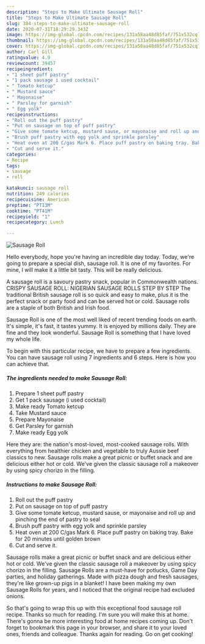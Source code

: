 ```yaml
---
description: "Steps to Make Ultimate Sausage Roll"
title: "Steps to Make Ultimate Sausage Roll"
slug: 384-steps-to-make-ultimate-sausage-roll
date: 2020-07-31T18:29:29.343Z
image: https://img-global.cpcdn.com/recipes/131a58aa48d85faf/751x532cq70/sausage-roll-recipe-main-photo.jpg
thumbnail: https://img-global.cpcdn.com/recipes/131a58aa48d85faf/751x532cq70/sausage-roll-recipe-main-photo.jpg
cover: https://img-global.cpcdn.com/recipes/131a58aa48d85faf/751x532cq70/sausage-roll-recipe-main-photo.jpg
author: Carl Gill
ratingvalue: 4.9
reviewcount: 39457
recipeingredient:
- "1 sheet puff pastry"
- "1 pack sausage i used cocktail"
- " Tomato ketcup"
- " Mustard sauce"
- " Mayonaise"
- " Parsley for garnish"
- " Egg yolk"
recipeinstructions:
- "Roll out the puff pastry"
- "Put on sausage on top of puff pastry"
- "Give some tomate ketcup, mustard sause, or mayonaise and roll up and pinching the end of pastry to seal"
- "Brush puff pastry with egg yolk and sprinkle parsley"
- "Heat oven at 200 C/gas Mark 6. Place puff pastry on baking tray. Bake for 20 minutes until golden brown"
- "Cut and serve it."
categories:
- Recipe
tags:
- sausage
- roll

katakunci: sausage roll 
nutrition: 249 calories
recipecuisine: American
preptime: "PT13M"
cooktime: "PT41M"
recipeyield: "1"
recipecategory: Lunch

---
```



![Sausage Roll](https://img-global.cpcdn.com/recipes/131a58aa48d85faf/751x532cq70/sausage-roll-recipe-main-photo.jpg)

Hello everybody, hope you're having an incredible day today. Today, we're going to prepare a special dish, sausage roll. It is one of my favorites. For mine, I will make it a little bit tasty. This will be really delicious.

A sausage roll is a savoury pastry snack, popular in Commonwealth nations. CRISPY SAUSAGE ROLL: NIGERIAN SAUSAGE ROLLS STEP BY STEP The traditional British sausage roll is so quick and easy to make, plus it is the perfect snack or party food and can be served hot or cold. Sausage rolls are a staple of both British and Irish food.

Sausage Roll is one of the most well liked of recent trending foods on earth. It's simple, it's fast, it tastes yummy. It is enjoyed by millions daily. They are fine and they look wonderful. Sausage Roll is something that I have loved my whole life.


To begin with this particular recipe, we have to prepare a few ingredients. You can have sausage roll using 7 ingredients and 6 steps. Here is how you can achieve that.

<!--inarticleads1-->

##### The ingredients needed to make Sausage Roll:

1. Prepare 1 sheet puff pastry
1. Get 1 pack sausage (i used cocktail)
1. Make ready  Tomato ketcup
1. Take  Mustard sauce
1. Prepare  Mayonaise
1. Get  Parsley for garnish
1. Make ready  Egg yolk


Here they are: the nation&#39;s most-loved, most-cooked sausage rolls. With everything from healthier chicken and vegetable to truly Aussie beef classics to new. Sausage rolls make a great picnic or buffet snack and are delicious either hot or cold. We&#39;ve given the classic sausage roll a makeover by using spicy chorizo in the filling. 

<!--inarticleads2-->

##### Instructions to make Sausage Roll:

1. Roll out the puff pastry
1. Put on sausage on top of puff pastry
1. Give some tomate ketcup, mustard sause, or mayonaise and roll up and pinching the end of pastry to seal
1. Brush puff pastry with egg yolk and sprinkle parsley
1. Heat oven at 200 C/gas Mark 6. Place puff pastry on baking tray. Bake for 20 minutes until golden brown
1. Cut and serve it.


Sausage rolls make a great picnic or buffet snack and are delicious either hot or cold. We&#39;ve given the classic sausage roll a makeover by using spicy chorizo in the filling. Sausage Rolls are a must-have for potlucks, Game Day parties, and holiday gatherings. Made with pizza dough and fresh sausages, they&#39;re like grown-up pigs in a blanket! I have been making my own Sausage Rolls for years, and I noticed that the original recipe had excluded onions. 

So that's going to wrap this up with this exceptional food sausage roll recipe. Thanks so much for reading. I'm sure you will make this at home. There's gonna be more interesting food at home recipes coming up. Don't forget to bookmark this page in your browser, and share it to your loved ones, friends and colleague. Thanks again for reading. Go on get cooking!
